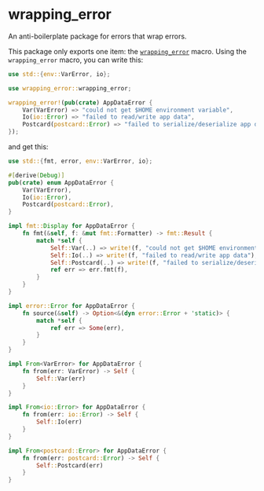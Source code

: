 # wrapping_error

An anti-boilerplate package for errors that wrap errors.

This package only exports one item: the [`wrapping_error`](https://docs.rs/wrapping_error/latest/wrapping_error/macro.wrapping_error.html) macro.
Using the `wrapping_error` macro, you can write this:

```rust
use std::{env::VarError, io};

use wrapping_error::wrapping_error;

wrapping_error!(pub(crate) AppDataError {
    Var(VarError) => "could not get $HOME environment variable",
    Io(io::Error) => "failed to read/write app data",
    Postcard(postcard::Error) => "failed to serialize/deserialize app data",
});
```

and get this:

```rust
use std::{fmt, error, env::VarError, io};

#[derive(Debug)]
pub(crate) enum AppDataError {
    Var(VarError),
    Io(io::Error),
    Postcard(postcard::Error),
}

impl fmt::Display for AppDataError {
    fn fmt(&self, f: &mut fmt::Formatter) -> fmt::Result {
        match *self {
            Self::Var(..) => write!(f, "could not get $HOME environment variable"),
            Self::Io(..) => write!(f, "failed to read/write app data"),
            Self::Postcard(..) => write!(f, "failed to serialize/deserialize app data"),
            ref err => err.fmt(f),
        }
    }
}

impl error::Error for AppDataError {
    fn source(&self) -> Option<&(dyn error::Error + 'static)> {
        match *self {
            ref err => Some(err),
        }
    }
}

impl From<VarError> for AppDataError {
    fn from(err: VarError) -> Self {
        Self::Var(err)
    }
}

impl From<io::Error> for AppDataError {
    fn from(err: io::Error) -> Self {
        Self::Io(err)
    }
}

impl From<postcard::Error> for AppDataError {
    fn from(err: postcard::Error) -> Self {
        Self::Postcard(err)
    }
}
```
